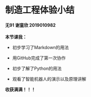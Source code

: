 # 制造工程体验小结

#### 无91 谢童欣 2019010982

**本节课我：**

- 初步学习了Markdown的用法

- 用GitHub完成了第一次协作
- 初步了解了Python的用法
- 观看了智能机器人的演示以及原理讲解

**收获满满！！！**

